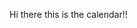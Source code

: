 Hi there this is the calendar!!

<div data-js="example"></div>

<script src="/app/client.bundle.js"></script>

